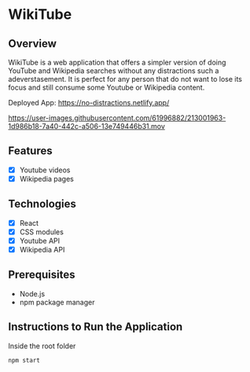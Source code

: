 # WikiTube

## Overview

WikiTube is a web application that offers a simpler version of doing YouTube and Wikipedia searches without any distractions such a adeverstasement. It is perfect for any person that do not want to lose its focus and still consume some Youtube or Wikipedia content. 

Deployed App:
https://no-distractions.netlify.app/



https://user-images.githubusercontent.com/61996882/213001963-1d986b18-7a40-442c-a506-13e749446b31.mov



## Features

- [x] Youtube videos
- [x] Wikipedia pages

## Technologies

- [x] React
- [x] CSS modules
- [x] Youtube API
- [x] Wikipedia API

## Prerequisites

- Node.js
- npm package manager

## Instructions to Run the Application

Inside the root folder
```sh
npm start
```


